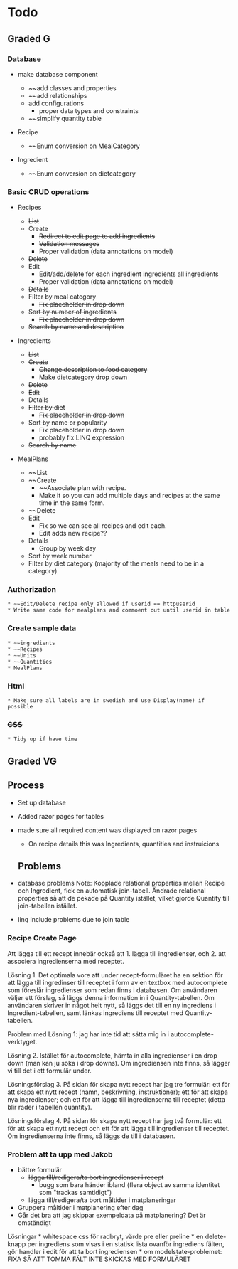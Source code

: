 # Todo

## Graded G

### Database

* make database component
    * ~~add classes and properties    
    * ~~add relationships
    * add configurations
        * proper data types and constraints
    * ~~simplify quantity table 

* Recipe
    * ~~Enum conversion on MealCategory

* Ingredient
    * ~~Enum conversion on dietcategory


### Basic CRUD operations

* Recipes 
    * ~~List~~
    * Create
        * ~~Redirect to edit page to add ingredients~~
        * ~~Validation messages~~
        * Proper validation (data annotations on model)
    * ~~Delete~~
    * Edit         
        * Edit/add/delete for each ingredient ingredients all ingredients
        * Proper validation (data annotations on model)
    * ~~Details~~
    * ~~Filter by meal category~~
        * ~~Fix placeholder in drop down~~
    * ~~Sort by number of ingredients~~
        * ~~Fix placeholder in drop down~~
    * ~~Search by name and description~~

* Ingredients
    * ~~List~~
    * ~~Create~~
        * ~~Change description to food category~~
        * Make dietcategory drop down
    * ~~Delete~~
    * ~~Edit~~
    * ~~Details~~
    * ~~Filter by diet~~
        * ~~Fix placeholder in drop down~~
    * ~~Sort by name or popularity~~
        * Fix placeholder in drop down
        * probably fix LINQ expression
    * ~~Search by name~~


* MealPlans
    * ~~List
    * ~~Create
        * ~~Associate plan with recipe.
        * Make it so you can add multiple days and recipes at the same time in the same form.
    * ~~Delete
    * Edit
        * Fix so we can see all recipes and edit each.
        * Edit adds new recipe??
    * Details
        * Group by week day
    * Sort by week number
    * Filter by diet category (majority of the meals need to be in a category)


### Authorization
    * ~~Edit/Delete recipe only allowed if userid == httpuserid
    * Write same code for mealplans and commoent out until userid in table
    
### Create sample data
    * ~~ingredients
    * ~~Recipes
    * ~~Units
    * ~~Quantities
    * MealPlans


### Html
    * Make sure all labels are in swedish and use Display(name) if possible


### ~~CSS~~
    * Tidy up if have time




## Graded VG



## Process

* Set up database
* Added razor pages for tables
* made sure all required content was displayed on razor pages
    * On recipe details this was Ingredients, quantities and instruicions

    ## Problems

* database problems
        Note: Kopplade relational properties mellan Recipe och Ingredient, fick en automatisk join-tabell. Ändrade relational properties så att de pekade på Quantity istället, vilket gjorde Quantity till join-tabellen istället.
* linq include problems due to join table

### Recipe Create Page
Att lägga till ett recept innebär också att 1. lägga till ingredienser, och 2. att associera ingredienserna med receptet. 

Lösning 1. Det optimala vore att under recept-formuläret ha en sektion för att lägga till ingredinser till receptet i form av en textbox med autocomplete som föreslår ingredienser som redan finns i databasen. Om användaren väljer ett förslag, så läggs denna information in i Quantity-tabellen. Om användaren skriver in något helt nytt, så läggs det till en ny ingrediens i Ingredient-tabellen, samt länkas ingrediens till receptet med Quantity-tabellen.

Problem med Lösning 1: jag har inte tid att sätta mig in i autocomplete-verktyget.

Lösning 2. Istället för autocomplete, hämta in alla ingredienser i en drop down (man kan ju söka i drop downs). Om ingrediensen inte finns, så lägger vi till det i ett formulär under.

Lösningsförslag 3. På sidan för skapa nytt recept har jag tre formulär: ett för att skapa ett nytt recept (namn, beskrivning, instruktioner); ett för att skapa nya ingredienser; och ett för att lägga till ingredienserna till receptet (detta blir rader i tabellen quantity). 
        
Lösningsförslag 4. På sidan för skapa nytt recept har jag två formulär: ett för att skapa ett nytt recept och ett för att lägga till ingredienser till receptet. Om ingredienserna inte finns, så läggs de till i databasen. 




### Problem att ta upp med Jakob

* bättre formulär
    * ~~lägga till/redigera/ta bort ingredienser i recept~~
        * bugg som bara händer ibland (flera object av samma identitet som "trackas samtidigt")
    * lägga till/redigera/ta bort måltider i matplaneringar
* Gruppera måltider i matplanering efter dag
* Går det bra att jag skippar exempeldata på matplanering? Det är omständigt


Lösningar
    * whitespace css för radbryt, värde pre eller preline
    * en delete-knapp per ingrediens som visas i en statisk lista ovanför ingrediens fälten, gör handler i edit för att ta bort ingrediensen
    * om modelstate-problemet: 
FIXA SÅ ATT TOMMA FÄLT INTE SKICKAS MED FORMULÄRET

